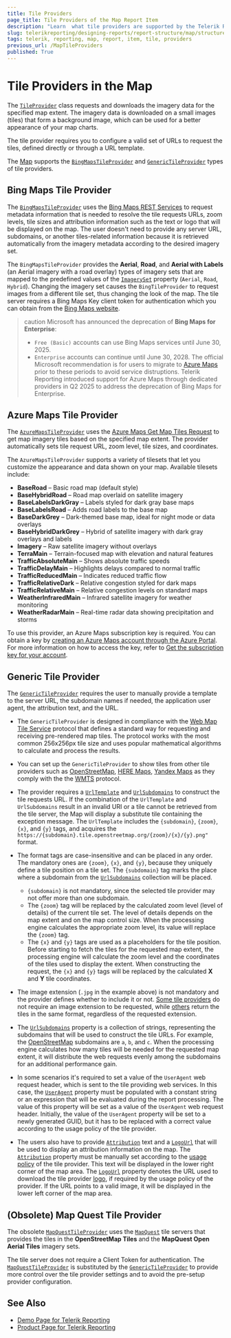 ```yaml
---
title: Tile Providers
page_title: Tile Providers of the Map Report Item
description: "Learn  what tile providers are supported by the Telerik Reporting Map report item and how to use them."
slug: telerikreporting/designing-reports/report-structure/map/structure/tile-providers
tags: telerik, reporting, map, report, item, tile, providers
previous_url: /MapTileProviders
published: True
---
```


# Tile Providers in the Map

The [`TileProvider`](/api/Telerik.Reporting.TileProvider) class requests and downloads the imagery data for the specified map extent. The imagery data is downloaded on a small images (tiles) that form a background image, which can be used for a better appearance of your map charts.

The tile provider requires you to configure a valid set of URLs to request the tiles, defined directly or through a URL template.

The [Map](/api/Telerik.Reporting.Map) supports the [`BingMapsTileProvider`](/api/Telerik.Reporting.BingMapsTileProvider) and [`GenericTileProvider`](/api/Telerik.Reporting.GenericTileProvider) types of tile providers.

## Bing Maps Tile Provider

The [`BingMapsTileProvider`](/api/Telerik.Reporting.BingMapsTileProvider) uses the [Bing Maps REST Services](https://learn.microsoft.com/en-us/bingmaps/rest-services/) to request metadata information that is needed to resolve the tile requests URLs, zoom levels, tile sizes and attribution information such as the text or logo that will be displayed on the map. The user doesn't need to provide any server URL, subdomains, or another tiles-related information because it is retrieved automatically from the imagery metadata according to the desired imagery set.

The `BingMapsTileProvider` provides the **Aerial**, **Road**, and **Aerial with Labels** (an Aerial imagery with a road overlay) types of imagery sets that are mapped to the predefined values of the [`ImagerySet`](/api/Telerik.Reporting.ImagerySet) property (`Aerial`, `Road`, `Hybrid`). Changing the imagery set causes the `BingTileProvider` to request images from a different tile set, thus changing the look of the map. The tile server requires a Bing Maps Key client token for authentication which you can obtain from the [Bing Maps website](https://www.microsoft.com/en-us/maps/create-a-bing-maps-key).

>caution Microsoft has announced the deprecation of **Bing Maps for Enterprise**:
> * `Free (Basic)` accounts can use Bing Maps services until June 30, 2025.
> * `Enterprise` accounts can continue until June 30, 2028.
> The official Microsoft recommendation is for users to migrate to [Azure Maps](https://learn.microsoft.com/en-us/azure/azure-maps/) prior to these periods to avoid service distruptions.
> Telerik Reporting introduced support for Azure Maps through dedicated providers in Q2 2025 to address the deprecation of Bing Maps for Enterprise.

## Azure Maps Tile Provider

The [`AzureMapsTileProvider`](/api/Telerik.Reporting.AzureMapsTileProvider) uses the [Azure Maps Get Map Tiles Request](https://learn.microsoft.com/en-us/rest/api/maps/render/get-map-tile) to get map imagery tiles based on the specified map extent. The provider automatically sets tile request URL, zoom level, tile sizes, and coordinates.

The `AzureMapsTileProvider` supports a variety of tilesets that let you customize the appearance and data shown on your map. Available tilesets include:

* **BaseRoad** – Basic road map (default style)
* **BaseHybridRoad** – Road map overlaid on satellite imagery
* **BaseLabelsDarkGray** – Labels styled for dark gray base maps
* **BaseLabelsRoad** – Adds road labels to the base map
* **BaseDarkGrey** – Dark-themed base map, ideal for night mode or data overlays
* **BaseHybridDarkGrey** – Hybrid of satellite imagery with dark gray overlays and labels
* **Imagery** – Raw satellite imagery without overlays
* **TerraMain** – Terrain-focused map with elevation and natural features
* **TrafficAbsoluteMain** – Shows absolute traffic speeds
* **TrafficDelayMain** – Highlights delays compared to normal traffic
* **TrafficReducedMain** – Indicates reduced traffic flow
* **TrafficRelativeDark** – Relative congestion styled for dark maps
* **TrafficRelativeMain** – Relative congestion levels on standard maps
* **WeatherInfraredMain** – Infrared satellite imagery for weather monitoring
* **WeatherRadarMain** – Real-time radar data showing precipitation and storms

To use this provider, an Azure Maps subscription key is required. You can obtain a key by [creating an Azure Maps account through the Azure Portal](https://learn.microsoft.com/en-us/azure/azure-maps/quick-demo-map-app#create-an-azure-maps-account). For more information on how to access the key, refer to [Get the subscription key for your account](https://learn.microsoft.com/en-us/azure/azure-maps/quick-demo-map-app#get-the-subscription-key-for-your-account).

## Generic Tile Provider

The [`GenericTileProvider`](/api/Telerik.Reporting.GenericTileProvider) requires the user to manually provide a template to the server URL, the subdomain names if needed, the application user agent, the attribution text, and the URL.

* The `GenericTileProvider` is designed in compliance with the [Web Map Tile Service](https://en.wikipedia.org/wiki/Web_Map_Tile_Service) protocol that defines a standard way for requesting and receiving pre-rendered map tiles. The protocol works with the most common 256x256px tile size and uses popular mathematical algorithms to calculate and process the results.
* You can set up the `GenericTileProvider` to show tiles from other tile providers such as [OpenStreetMap](https://www.openstreetmap.org), [HERE Maps](https://www.here.com/), [Yandex Maps](https://yandex.com/maps/) as they comply with the the [WMTS](https://en.wikipedia.org/wiki/Web_Map_Tile_Service) protocol.
* The provider requires a [`UrlTemplate`](/api/Telerik.Reporting.GenericTileProvider#Telerik_Reporting_GenericTileProvider_UrlTemplate) and [`UrlSubdomains`](/api/Telerik.Reporting.GenericTileProvider#Telerik_Reporting_GenericTileProvider_UrlSubdomains) to construct the tile requests URL. If the combination of the `UrlTemplate` and `UrlSubdomains` result in an invalid URI or a tile cannot be retrieved from the tile server, the Map will display a substitute tile containing the exception message. The `UrlTemplate` includes the `{subdomain}`, `{zoom}`, `{x}`, and `{y}` tags, and acquires the `https://{subdomain}.tile.openstreetmap.org/{zoom}/{x}/{y}.png"` format.
* The format tags are case-insensitive and can be placed in any order. The mandatory ones are `{zoom}`, `{x}`, and `{y}`, because they uniquely define a tile position on a tile set. The `{subdomain}` tag marks the place where a subdomain from the [`UrlSubdomains`](/api/Telerik.Reporting.GenericTileProvider#Telerik_Reporting_GenericTileProvider_UrlSubdomains) collection will be placed.

	* `{subdomain}` is not mandatory, since the selected tile provider may not offer more than one subdomain.
	* The `{zoom}` tag will be replaced by the calculated zoom level (level of details) of the current tile set. The level of details depends on the map extent and on the map control size. When the processing engine calculates the appropriate zoom level, its value will replace the `{zoom}` tag.
	* The `{x}` and `{y}` tags are used as a placeholders for the tile position. Before starting to fetch the tiles for the requested map extent, the processing engine will calculate the zoom level and the coordinates of the tiles used to display the extent. When constructing the request, the `{x}` and `{y}` tags will be replaced by the calculated __X__ and __Y__ tile coordinates.

* The image extension (`.jpg` in the example above) is not mandatory and the provider defines whether to include it or not. [Some tile providers](https://maptile.maps.svc.ovi.com/maptiler/maptile/newest/normal.day/2/2/1/256/png8) do not require an image extension to be requested, while [others](http://otile2.mqcdn.com/tiles/1.0.0/map/2/2/1.gif) return the tiles in the same format, regardless of the requested extension.
* The [`UrlSubdomains`](/api/Telerik.Reporting.GenericTileProvider#Telerik_Reporting_GenericTileProvider_UrlSubdomains) property is a collection of strings, representing the subdomains that will be used to construct the tile URLs. For example, the [OpenStreetMap](https://www.openstreetmap.org/) subdomains are `a`, `b`, and `c`. When the processing engine calculates how many tiles will be needed for the requested map extent, it will distribute the web requests evenly among the subdomains for an additional performance gain.
* In some scenarios it's required to set a value of the `UserAgent` web request header, which is sent to the tile providing web services. In this case, the [`UserAgent`](/api/Telerik.Reporting.GenericTileProvider#Telerik_Reporting_GenericTileProvider_UserAgent) property must be populated with a constant string or an expression that will be evaluated during the report processing. The value of this property will be set as a value of the `UserAgent` web request header. Initially, the value of the `UserAgent` property will be set to a newly generated GUID, but it has to be replaced with a correct value according to the usage policy of the tile provider.
* The users also have to provide [`Attribution`](/api/Telerik.Reporting.GenericTileProvider#Telerik_Reporting_GenericTileProvider_Attribution) text and a [`LogoUrl`](/api/Telerik.Reporting.GenericTileProvider#Telerik_Reporting_GenericTileProvider_LogoUrl) that will be used to display an attribution information on the map. The [`Attribution`](/api/Telerik.Reporting.GenericTileProvider#Telerik_Reporting_GenericTileProvider_Attribution) property must be manually set according to the [usage policy](https://wiki.openstreetmap.org/wiki/Legal_FAQ) of the tile provider. This text will be displayed in the lower right corner of the map area. The [`LogoUrl`](/api/Telerik.Reporting.GenericTileProvider#Telerik_Reporting_GenericTileProvider_LogoUrl) property denotes the URL used to download the tile provider [logo](https://wiki.openstreetmap.org/w/images/thumb/7/79/Public-images-osm_logo.svg/32px-Public-images-osm_logo.svg.png), if required by the usage policy of the provider. If the URL points to a valid image, it will be displayed in the lower left corner of the map area.

## (Obsolete) Map Quest Tile Provider

The obsolete [`MapQuestTileProvider`](/api/Telerik.Reporting.MapQuestTileProvider) uses the [`MapQuest`](https://www.mapquest.com/) tile servers that provides the tiles in the **OpenStreetMap Tiles** and the **MapQuest Open Aerial Tiles** imagery sets.

The tile server does not require a Client Token for authentication. The [`MapQuestTileProvider`](/api/Telerik.Reporting.MapQuestTileProvider) is substituted by the [`GenericTileProvider`](/api/Telerik.Reporting.GenericTileProvider) to provide more control over the tile provider settings and to avoid the pre-setup provider configuration.

## See Also

* [Demo Page for Telerik Reporting](https://demos.telerik.com/reporting)
* [Product Page for Telerik Reporting](https://www.telerik.com/products/reporting)
